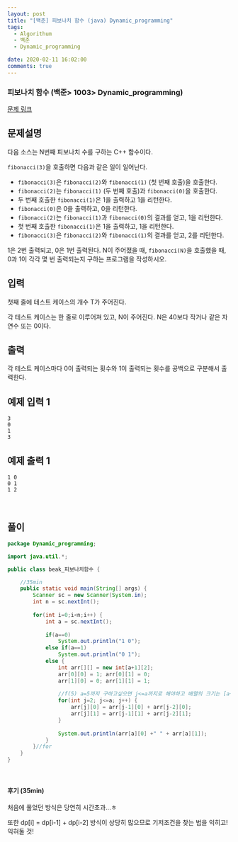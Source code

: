 ```yaml
---
layout: post
title: "[백준] 피보나치 함수 (java) Dynamic_programming"
tags:
  - Algorithum
  - 백준
  - Dynamic_programming

date: 2020-02-11 16:02:00
comments: true
---
```




###   피보나치 함수 (백준> 1003> Dynamic_programming)

[문제 링크](https://www.acmicpc.net/problem/1003 )

## 문제설명

다음 소스는 N번째 피보나치 수를 구하는 C++ 함수이다.

`fibonacci(3)`을 호출하면 다음과 같은 일이 일어난다.

- `fibonacci(3)`은 `fibonacci(2)`와 `fibonacci(1)` (첫 번째 호출)을 호출한다.
- `fibonacci(2)`는 `fibonacci(1)` (두 번째 호출)과 `fibonacci(0)`을 호출한다.
- 두 번째 호출한 `fibonacci(1)`은 1을 출력하고 1을 리턴한다.
- `fibonacci(0)`은 0을 출력하고, 0을 리턴한다.
- `fibonacci(2)`는 `fibonacci(1)`과 `fibonacci(0)`의 결과를 얻고, 1을 리턴한다.
- 첫 번째 호출한 `fibonacci(1)`은 1을 출력하고, 1을 리턴한다.
- `fibonacci(3)`은 `fibonacci(2)`와 `fibonacci(1)`의 결과를 얻고, 2를 리턴한다.

1은 2번 출력되고, 0은 1번 출력된다. N이 주어졌을 때, `fibonacci(N)`을 호출했을 때, 0과 1이 각각 몇 번 출력되는지 구하는 프로그램을 작성하시오.

## 입력

첫째 줄에 테스트 케이스의 개수 T가 주어진다.

각 테스트 케이스는 한 줄로 이루어져 있고, N이 주어진다. N은 40보다 작거나 같은 자연수 또는 0이다.

## 출력

각 테스트 케이스마다 0이 출력되는 횟수와 1이 출력되는 횟수를 공백으로 구분해서 출력한다.

## 예제 입력 1

```
3
0
1
3
```

## 예제 출력 1

```
1 0
0 1
1 2
```

<br>

## 풀이

```java
package Dynamic_programming;

import java.util.*;

public class beak_피보나치함수 {

	//35min
	public static void main(String[] args) {
		Scanner sc = new Scanner(System.in);
		int n = sc.nextInt();
		
		for(int i=0;i<n;i++) {
			int a = sc.nextInt();
			
			if(a==0)
				System.out.println("1 0");
			else if(a==1)
				System.out.println("0 1");
			else {
				int arr[][] = new int[a+1][2];
				arr[0][0] = 1; arr[0][1] = 0;
				arr[1][0] = 0; arr[1][1] = 1;
				
				//f(5) a=5까지 구하고싶으면 j<=a까지로 해야하고 배열의 크기는 [a+1] 출력할때는 [a][0] + [a][1]
				for(int j=2; j<=a; j++) {
					arr[j][0] = arr[j-1][0] + arr[j-2][0];
					arr[j][1] = arr[j-1][1] + arr[j-2][1];
				}
				
				System.out.println(arr[a][0] +" " + arr[a][1]);
			}
		}//for	
	}
}

```

<br>

#### 후기 (35min)

처음에 풀었던 방식은 당연히 시간초과...ㅎ <br>

또한 dp[i] = dp[i-1] + dp[i-2] 방식이 상당히 많으므로 기저조건을 찾는 법을 익히고! 익혀둘 것!